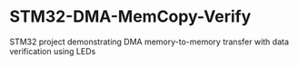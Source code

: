# STM32-DMA-MemCopy-Verify
STM32 project demonstrating DMA memory-to-memory transfer with data verification using LEDs
